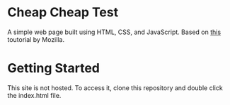# Cheap Cheap Test

A simple web page built using HTML, CSS, and JavaScript. Based on [this](https://developer.mozilla.org/en-US/docs/Learn/Getting_started_with_the_web/Installing_basic_software) toutorial by Mozilla.

# Getting Started

This site is not hosted. To access it, clone this repository and double click the index.html file.
